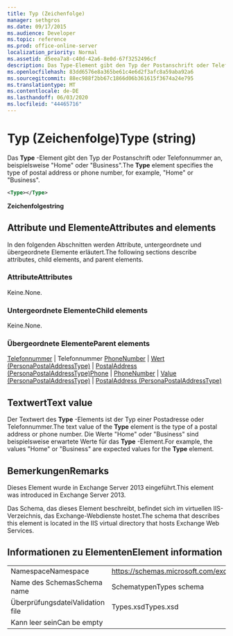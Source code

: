 ```yaml
---
title: Typ (Zeichenfolge)
manager: sethgros
ms.date: 09/17/2015
ms.audience: Developer
ms.topic: reference
ms.prod: office-online-server
localization_priority: Normal
ms.assetid: d5eea7a8-c40d-42a6-8e0d-67f3252496cf
description: Das Type-Element gibt den Typ der Postanschrift oder Telefonnummer an, beispielsweise HomeorBusiness.
ms.openlocfilehash: 83dd6576e8a365be61c4e6d2f3afc8a59aba92a6
ms.sourcegitcommit: 88ec988f2bb67c1866d06b361615f3674a24e795
ms.translationtype: MT
ms.contentlocale: de-DE
ms.lasthandoff: 06/03/2020
ms.locfileid: "44465716"
---
```

# <a name="type-string"></a><span data-ttu-id="90a54-103">Typ (Zeichenfolge)</span><span class="sxs-lookup"><span data-stu-id="90a54-103">Type (string)</span></span>

<span data-ttu-id="90a54-104">Das **Type** -Element gibt den Typ der Postanschrift oder Telefonnummer an, beispielsweise "Home" oder "Business".</span><span class="sxs-lookup"><span data-stu-id="90a54-104">The **Type** element specifies the type of postal address or phone number, for example, "Home" or "Business".</span></span> 
  
```XML
<Type></Type>
```

 <span data-ttu-id="90a54-105">**Zeichenfolge**</span><span class="sxs-lookup"><span data-stu-id="90a54-105">**string**</span></span>
## <a name="attributes-and-elements"></a><span data-ttu-id="90a54-106">Attribute und Elemente</span><span class="sxs-lookup"><span data-stu-id="90a54-106">Attributes and elements</span></span>

<span data-ttu-id="90a54-107">In den folgenden Abschnitten werden Attribute, untergeordnete und übergeordnete Elemente erläutert.</span><span class="sxs-lookup"><span data-stu-id="90a54-107">The following sections describe attributes, child elements, and parent elements.</span></span>
  
### <a name="attributes"></a><span data-ttu-id="90a54-108">Attribute</span><span class="sxs-lookup"><span data-stu-id="90a54-108">Attributes</span></span>

<span data-ttu-id="90a54-109">Keine.</span><span class="sxs-lookup"><span data-stu-id="90a54-109">None.</span></span>
  
### <a name="child-elements"></a><span data-ttu-id="90a54-110">Untergeordnete Elemente</span><span class="sxs-lookup"><span data-stu-id="90a54-110">Child elements</span></span>

<span data-ttu-id="90a54-111">Keine.</span><span class="sxs-lookup"><span data-stu-id="90a54-111">None.</span></span>
  
### <a name="parent-elements"></a><span data-ttu-id="90a54-112">Übergeordnete Elemente</span><span class="sxs-lookup"><span data-stu-id="90a54-112">Parent elements</span></span>

<span data-ttu-id="90a54-113">[Telefonnummer](phone.md)  |  Telefonnummer [PhoneNumber](phonenumber.md)  |  [Wert (PersonaPostalAddressType)](value-personapostaladdresstype.md)  |  [PostalAddress (PersonaPostalAddressType)](postaladdress-personapostaladdresstype.md)</span><span class="sxs-lookup"><span data-stu-id="90a54-113">[Phone](phone.md) | [PhoneNumber](phonenumber.md) | [Value (PersonaPostalAddressType)](value-personapostaladdresstype.md) | [PostalAddress (PersonaPostalAddressType)](postaladdress-personapostaladdresstype.md)</span></span>
  
## <a name="text-value"></a><span data-ttu-id="90a54-114">Textwert</span><span class="sxs-lookup"><span data-stu-id="90a54-114">Text value</span></span>

<span data-ttu-id="90a54-115">Der Textwert des **Type** -Elements ist der Typ einer Postadresse oder Telefonnummer.</span><span class="sxs-lookup"><span data-stu-id="90a54-115">The text value of the **Type** element is the type of a postal address or phone number.</span></span> <span data-ttu-id="90a54-116">Die Werte "Home" oder "Business" sind beispielsweise erwartete Werte für das **Type** -Element.</span><span class="sxs-lookup"><span data-stu-id="90a54-116">For example, the values "Home" or "Business" are expected values for the **Type** element.</span></span> 
  
## <a name="remarks"></a><span data-ttu-id="90a54-117">Bemerkungen</span><span class="sxs-lookup"><span data-stu-id="90a54-117">Remarks</span></span>

<span data-ttu-id="90a54-118">Dieses Element wurde in Exchange Server 2013 eingeführt.</span><span class="sxs-lookup"><span data-stu-id="90a54-118">This element was introduced in Exchange Server 2013.</span></span>
  
<span data-ttu-id="90a54-119">Das Schema, das dieses Element beschreibt, befindet sich im virtuellen IIS-Verzeichnis, das Exchange-Webdienste hostet.</span><span class="sxs-lookup"><span data-stu-id="90a54-119">The schema that describes this element is located in the IIS virtual directory that hosts Exchange Web Services.</span></span>
  
## <a name="element-information"></a><span data-ttu-id="90a54-120">Informationen zu Elementen</span><span class="sxs-lookup"><span data-stu-id="90a54-120">Element information</span></span>

|||
|:-----|:-----|
|<span data-ttu-id="90a54-121">Namespace</span><span class="sxs-lookup"><span data-stu-id="90a54-121">Namespace</span></span>  <br/> |https://schemas.microsoft.com/exchange/services/2006/types  <br/> |
|<span data-ttu-id="90a54-122">Name des Schemas</span><span class="sxs-lookup"><span data-stu-id="90a54-122">Schema name</span></span>  <br/> |<span data-ttu-id="90a54-123">Schematypen</span><span class="sxs-lookup"><span data-stu-id="90a54-123">Types schema</span></span>  <br/> |
|<span data-ttu-id="90a54-124">Überprüfungsdatei</span><span class="sxs-lookup"><span data-stu-id="90a54-124">Validation file</span></span>  <br/> |<span data-ttu-id="90a54-125">Types.xsd</span><span class="sxs-lookup"><span data-stu-id="90a54-125">Types.xsd</span></span>  <br/> |
|<span data-ttu-id="90a54-126">Kann leer sein</span><span class="sxs-lookup"><span data-stu-id="90a54-126">Can be empty</span></span>  <br/> ||
   

